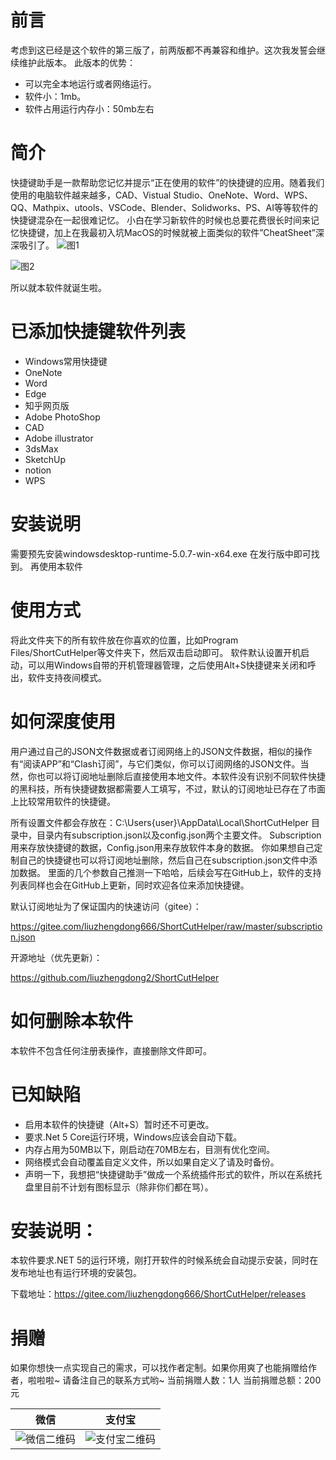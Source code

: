 # 前言
考虑到这已经是这个软件的第三版了，前两版都不再兼容和维护。这次我发誓会继续维护此版本。
此版本的优势：
- 可以完全本地运行或者网络运行。
- 软件小：1mb。
- 软件占用运行内存小：50mb左右


# 简介
快捷键助手是一款帮助您记忆并提示“正在使用的软件”的快捷键的应用。随着我们使用的电脑软件越来越多，CAD、Vistual Studio、OneNote、Word、WPS、QQ、Mathpix、utools、VSCode、Blender、Solidworks、PS、AI等等软件的快捷键混杂在一起很难记忆。
小白在学习新软件的时候也总要花费很长时间来记忆快捷键，加上在我最初入坑MacOS的时候就被上面类似的软件”CheatSheet”深深吸引了。
![图1](https://tuchuang-liuzhengdong.oss-cn-shanghai.aliyuncs.com/023329axpwzobopzp77xxx.png)

![图2](https://tuchuang-liuzhengdong.oss-cn-shanghai.aliyuncs.com/023642xzxttnsr1isx9e2u.png)


所以就本软件就诞生啦。
# 已添加快捷键软件列表
- Windows常用快捷键
- OneNote
- Word
- Edge
- 知乎网页版
- Adobe PhotoShop
- CAD
- Adobe illustrator
- 3dsMax
- SketchUp
- notion
- WPS

# 安装说明
需要预先安装windowsdesktop-runtime-5.0.7-win-x64.exe
在发行版中即可找到。
再使用本软件

# 使用方式
将此文件夹下的所有软件放在你喜欢的位置，比如Program Files/ShortCutHelper等文件夹下，然后双击启动即可。
软件默认设置开机启动，可以用Windows自带的开机管理器管理，之后使用Alt+S快捷键来关闭和呼出，软件支持夜间模式。


# 如何深度使用
用户通过自己的JSON文件数据或者订阅网络上的JSON文件数据，相似的操作有“阅读APP”和“Clash订阅”，与它们类似，你可以订阅网络的JSON文件。当然，你也可以将订阅地址删除后直接使用本地文件。本软件没有识别不同软件快捷的黑科技，所有快捷键数据都需要人工填写，不过，默认的订阅地址已存在了市面上比较常用软件的快捷键。

所有设置文件都会存放在：C:\Users\{user}\AppData\Local\ShortCutHelper 目录中，目录内有subscription.json以及config.json两个主要文件。
Subscription用来存放快捷键的数据，Config.json用来存放软件本身的数据。
你如果想自己定制自己的快捷键也可以将订阅地址删除，然后自己在subscription.json文件中添加数据。
里面的几个参数自己推测一下哈哈，后续会写在GitHub上，软件的支持列表同样也会在GitHub上更新，同时欢迎各位来添加快捷键。

默认订阅地址为了保证国内的快速访问（gitee）：

https://gitee.com/liuzhengdong666/ShortCutHelper/raw/master/subscription.json

开源地址（优先更新）：

https://github.com/liuzhengdong2/ShortCutHelper

# 如何删除本软件
本软件不包含任何注册表操作，直接删除文件即可。

# 已知缺陷
- 启用本软件的快捷键（Alt+S）暂时还不可更改。
- 要求.Net 5 Core运行环境，Windows应该会自动下载。
- 内存占用为50MB以下，刚启动在70MB左右，目测有优化空间。
- 网络模式会自动覆盖自定义文件，所以如果自定义了请及时备份。
- 声明一下，我想把“快捷键助手”做成一个系统插件形式的软件，所以在系统托盘里目前不计划有图标显示（除非你们都在骂）。

# 安装说明：
本软件要求.NET 5的运行环境，刚打开软件的时候系统会自动提示安装，同时在发布地址也有运行环境的安装包。

下载地址：https://gitee.com/liuzhengdong666/ShortCutHelper/releases


# 捐赠
如果你想快一点实现自己的需求，可以找作者定制。如果你用爽了也能捐赠给作者，啦啦啦~
请备注自己的联系方式哟~
当前捐赠人数：1人
当前捐赠总额：200元

| 微信 | 支付宝|
| --- | --- |
|![微信二维码](https://tuchuang-liuzhengdong.oss-cn-shanghai.aliyuncs.com/mm_facetoface_collect_qrcode_1624722635201.png)|![支付宝二维码](https://tuchuang-liuzhengdong.oss-cn-shanghai.aliyuncs.com/1624722646.jpg)|



